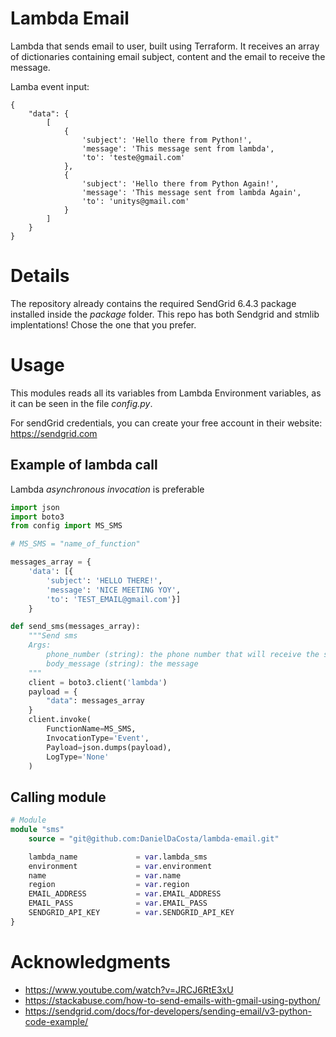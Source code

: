 # Lambda Email

Lambda that sends email to user, built using Terraform. It receives an array of dictionaries containing
email subject, content and the email to receive the message.

Lamba event input:

```
{
    "data": {
        [
            {
                'subject': 'Hello there from Python!',
                'message': 'This message sent from lambda',
                'to': 'teste@gmail.com'
            },
            {
                'subject': 'Hello there from Python Again!',
                'message': 'This message sent from lambda Again',
                'to': 'unitys@gmail.com'
            }
        ]
    }
}
```
# Details

The repository already contains the required SendGrid 6.4.3 package installed inside the *package* folder.
This repo has both Sendgrid and stmlib implentations! Chose the one that you prefer.

# Usage

This modules reads all its variables from Lambda Environment variables, as it can be seen in the file *config.py*.

For sendGrid credentials, you can create your free account in their website: https://sendgrid.com

## Example of lambda call

Lambda *asynchronous invocation* is preferable

```python
import json
import boto3
from config import MS_SMS

# MS_SMS = "name_of_function"

messages_array = {
    'data': [{
        'subject': 'HELLO THERE!',
        'message': 'NICE MEETING YOY',
        'to': 'TEST_EMAIL@gmail.com'}]
    }

def send_sms(messages_array):
    """Send sms
    Args:
        phone_number (string): the phone number that will receive the sms
        body_message (string): the message
    """
    client = boto3.client('lambda')
    payload = {
        "data": messages_array
    }
    client.invoke(
        FunctionName=MS_SMS,
        InvocationType='Event',
        Payload=json.dumps(payload),
        LogType='None'
    )

```

## Calling module

```terraform
# Module 
module "sms" 
    source = "git@github.com:DanielDaCosta/lambda-email.git"

    lambda_name             = var.lambda_sms
    environment             = var.environment
    name                    = var.name
    region                  = var.region
    EMAIL_ADDRESS           = var.EMAIL_ADDRESS
    EMAIL_PASS              = var.EMAIL_PASS
    SENDGRID_API_KEY        = var.SENDGRID_API_KEY
}
```

# Acknowledgments
- https://www.youtube.com/watch?v=JRCJ6RtE3xU
- https://stackabuse.com/how-to-send-emails-with-gmail-using-python/
- https://sendgrid.com/docs/for-developers/sending-email/v3-python-code-example/
